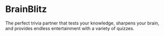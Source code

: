 # BrainBlitz
The perfect trivia partner that tests your knowledge, sharpens your brain, and provides endless entertainment with a variety of quizzes.
